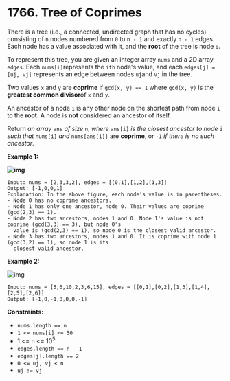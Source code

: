 # 1766. Tree of Coprimes

There is a tree (i.e., a connected, undirected graph that has no cycles) consisting of `n` nodes numbered from `0` to `n - 1` and exactly `n - 1` edges. Each node has a value associated with it, and the **root** of the tree is node `0`.

To represent this tree, you are given an integer array `nums` and a 2D array `edges`. Each `nums[i]`represents the `ith` node's value, and each `edges[j] = [uj, vj]` represents an edge between nodes `uj`and `vj` in the tree.

Two values `x` and `y` are **coprime** if `gcd(x, y) == 1` where `gcd(x, y)` is the **greatest common divisor**of `x` and `y`.

An ancestor of a node `i` is any other node on the shortest path from node `i` to the **root**. A node is **not** considered an ancestor of itself.

Return *an array* `ans` *of size* `n`, *where* `ans[i]` *is the closest ancestor to node* `i` *such that* `nums[i]` *and* `nums[ans[i]]` are **coprime**, or `-1` *if there is no such ancestor*.

 

**Example 1:**

**![img](https://assets.leetcode.com/uploads/2021/01/06/untitled-diagram.png)**

```
Input: nums = [2,3,3,2], edges = [[0,1],[1,2],[1,3]]
Output: [-1,0,0,1]
Explanation: In the above figure, each node's value is in parentheses.
- Node 0 has no coprime ancestors.
- Node 1 has only one ancestor, node 0. Their values are coprime (gcd(2,3) == 1).
- Node 2 has two ancestors, nodes 1 and 0. Node 1's value is not coprime (gcd(3,3) == 3), but node 0's
  value is (gcd(2,3) == 1), so node 0 is the closest valid ancestor.
- Node 3 has two ancestors, nodes 1 and 0. It is coprime with node 1 (gcd(3,2) == 1), so node 1 is its
  closest valid ancestor.
```

**Example 2:**

![img](https://assets.leetcode.com/uploads/2021/01/06/untitled-diagram1.png)

```
Input: nums = [5,6,10,2,3,6,15], edges = [[0,1],[0,2],[1,3],[1,4],[2,5],[2,6]]
Output: [-1,0,-1,0,0,0,-1]
```

 

**Constraints:**

- `nums.length == n`
- `1 <= nums[i] <= 50`
- 1 <= n <= 10<sup>5</sup>
- `edges.length == n - 1`
- `edges[j].length == 2`
- `0 <= uj, vj < n`
- `uj != vj`

